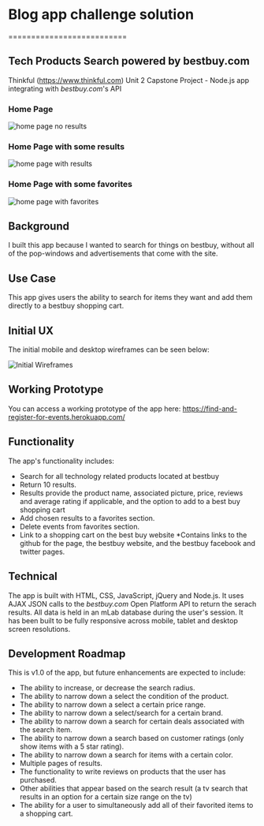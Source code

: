 # Blog app challenge solution
==========================

## Tech Products Search powered by bestbuy.com
Thinkful (https://www.thinkful.com) Unit 2 Capstone Project - Node.js app integrating with *bestbuy.com*'s API

### Home Page
![home page no results](https://codysperoff.github.io/node-capstone-search-products-bestbuy/README-images/home-screen-no-results.png)

### Home Page with some results
![home page with results](https://codysperoff.github.io/node-capstone-search-products-bestbuy/README-images/home-screen-with-results.png)

### Home Page with some favorites
![home page with favorites](https://codysperoff.github.io/node-capstone-search-products-bestbuy/README-images/home-screen-with-favorites.png)


## Background

I built this app because I wanted to search for things on bestbuy, without all of the pop-windows and advertisements that come with the site.

## Use Case

This app gives users the ability to search for items they want and add them directly to a bestbuy shopping cart.

## Initial UX

The initial mobile and desktop wireframes can be seen below:

![Initial Wireframes](https://codysperoff.github.io/node-capstone-search-products-bestbuy/README-images/wireframe.png)

## Working Prototype

You can access a working prototype of the app here: https://find-and-register-for-events.herokuapp.com/

## Functionality
The app's functionality includes:

* Search for all technology related products located at bestbuy
* Return 10 results.
* Results provide the product name, associated picture, price, reviews and average rating if applicable, and the option to add to a best buy shopping cart
* Add chosen results to a favorites section.
* Delete events from favorites section.
* Link to a shopping cart on the best buy website
*Contains links to the github for the page, the bestbuy website, and the bestbuy facebook and twitter pages.

## Technical

The app is built with HTML, CSS, JavaScript, jQuery and Node.js. It uses AJAX JSON calls to the *bestbuy.com* Open Platform API to return the serach results. All data is held in an mLab database during the user's session. It has been built to be fully responsive across mobile, tablet and desktop screen resolutions.

## Development Roadmap

This is v1.0 of the app, but future enhancements are expected to include:

* The ability to increase, or decrease the search radius.
* The ability to narrow down a select the condition of the product.
* The ability to narrow down a select a certain price range.
* The ability to narrow down a select/search for a certain brand.
* The ability to narrow down a search for certain deals associated with the search item.
* The ability to narrow down a search based on customer ratings (only show items with a 5 star rating).
* The ability to narrow down a search for items with a certain color.
* Multiple pages of results.
* The functionality to write reviews on products that the user has purchased.
* Other abilities that appear based on the search result (a tv search that results in an option for a certain size range on the tv)
* The ability for a user to simultaneously add all of their favorited items to a shopping cart.
